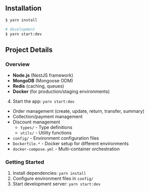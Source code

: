 ## Installation

```bash
$ yarn install

# development
$ yarn start:dev
```

## Project Details

### Overview

- **Node.js** (NestJS framework)
- **MongoDB** (Mongoose ODM)
- **Redis** (caching, queues)
- **Docker** (for production/staging environments)

4.  Start the app: `yarn start:dev`

- Order management (create, update, return, transfer, summary)
- Collection/payment management
- Discount management
  - `types/` - Type definitions
  - `utils/` - Utility functions
- `config/` - Environment configuration files
- `Dockerfile.*` - Docker setup for different environments
- `docker-compose.yml` - Multi-container orchestration

### Getting Started

1. Install dependencies: `yarn install`
2. Configure environment files in `config/`
3. Start development server: `yarn start:dev`

```

```
